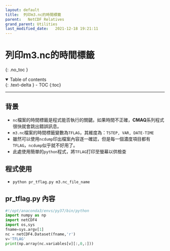 ```yaml
---
layout: default
title:  列印m3.nc的時間標籤
parent:   NetCDF Relatives
grand_parent: Utilities
last_modified_date:   2021-12-18 19:21:11
---
```

# 列印m3.nc的時間標籤
{: .no_toc }

<details open markdown="block">
  <summary>
    Table of contents
  </summary>
  {: .text-delta }
- TOC
{:toc}
</details>

---
## 背景
- `nc`檔案的時間標籤是程式能否執行的關鍵。如果時間不正確，**CMAQ**系列程式很快就會跳出錯誤訊息。
- `m3.nc`檔案的時間標籤變數為`TFLAG`，其維度為：`TSTEP, VAR, DATE-TIME`
- 雖然可以使用`ncdump`印出檔案內容逐一確認，但是每一個濃度項目都有`TFLAG`，`ncdump`似乎就不好用了。
- 此處使用簡單的`python`程式，將`TFLAG`打印至螢幕以供檢查

## 程式使用 
- `python pr_tflag.py m3.nc_file_name`

## pr_tflag.py 內容

```python
#!/opt/anaconda3/envs/py37/bin/python
import numpy as np
import netCDF4
import os,sys
fname=sys.argv[1]
nc = netCDF4.Dataset(fname,'r')
v='TFLAG'
print(np.array(nc.variables[v][:,0,:]))
```